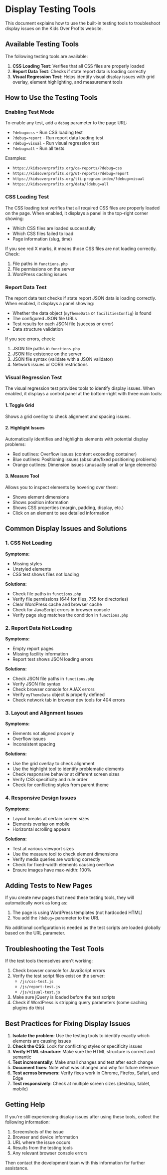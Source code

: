 # Display Testing Tools

This document explains how to use the built-in testing tools to troubleshoot display issues on the Kids Over Profits website.

## Available Testing Tools

The following testing tools are available:

1. **CSS Loading Test**: Verifies that all CSS files are properly loaded
2. **Report Data Test**: Checks if state report data is loading correctly
3. **Visual Regression Test**: Helps identify visual display issues with grid overlay, element highlighting, and measurement tools

## How to Use the Testing Tools

### Enabling Test Mode

To enable any test, add a `debug` parameter to the page URL:

- `?debug=css` - Run CSS loading test
- `?debug=report` - Run report data loading test
- `?debug=visual` - Run visual regression test
- `?debug=all` - Run all tests

Examples:
- `https://kidsoverprofits.org/ca-reports/?debug=css`
- `https://kidsoverprofits.org/ut-reports/?debug=report`
- `https://kidsoverprofits.org/tti-program-index/?debug=visual`
- `https://kidsoverprofits.org/data/?debug=all`

### CSS Loading Test

The CSS loading test verifies that all required CSS files are properly loaded on the page. When enabled, it displays a panel in the top-right corner showing:

- Which CSS files are loaded successfully
- Which CSS files failed to load
- Page information (slug, time)

If you see red X marks, it means those CSS files are not loading correctly. Check:
1. File paths in `functions.php`
2. File permissions on the server
3. WordPress caching issues

### Report Data Test

The report data test checks if state report JSON data is loading correctly. When enabled, it displays a panel showing:

- Whether the data object (`myThemeData` or `facilitiesConfig`) is found
- The configured JSON file URLs
- Test results for each JSON file (success or error)
- Data structure validation

If you see errors, check:
1. JSON file paths in `functions.php`
2. JSON file existence on the server
3. JSON file syntax (validate with a JSON validator)
4. Network issues or CORS restrictions

### Visual Regression Test

The visual regression test provides tools to identify display issues. When enabled, it displays a control panel at the bottom-right with three main tools:

#### 1. Toggle Grid
Shows a grid overlay to check alignment and spacing issues.

#### 2. Highlight Issues
Automatically identifies and highlights elements with potential display problems:
- Red outlines: Overflow issues (content exceeding container)
- Blue outlines: Positioning issues (absolute/fixed positioning problems)
- Orange outlines: Dimension issues (unusually small or large elements)

#### 3. Measure Tool
Allows you to inspect elements by hovering over them:
- Shows element dimensions
- Shows position information
- Shows CSS properties (margin, padding, display, etc.)
- Click on an element to see detailed information

## Common Display Issues and Solutions

### 1. CSS Not Loading

**Symptoms:**
- Missing styles
- Unstyled elements
- CSS test shows files not loading

**Solutions:**
- Check file paths in `functions.php`
- Verify file permissions (644 for files, 755 for directories)
- Clear WordPress cache and browser cache
- Check for JavaScript errors in browser console
- Verify page slug matches the condition in `functions.php`

### 2. Report Data Not Loading

**Symptoms:**
- Empty report pages
- Missing facility information
- Report test shows JSON loading errors

**Solutions:**
- Check JSON file paths in `functions.php`
- Verify JSON file syntax
- Check browser console for AJAX errors
- Verify `myThemeData` object is properly defined
- Check network tab in browser dev tools for 404 errors

### 3. Layout and Alignment Issues

**Symptoms:**
- Elements not aligned properly
- Overflow issues
- Inconsistent spacing

**Solutions:**
- Use the grid overlay to check alignment
- Use the highlight tool to identify problematic elements
- Check responsive behavior at different screen sizes
- Verify CSS specificity and rule order
- Check for conflicting styles from parent theme

### 4. Responsive Design Issues

**Symptoms:**
- Layout breaks at certain screen sizes
- Elements overlap on mobile
- Horizontal scrolling appears

**Solutions:**
- Test at various viewport sizes
- Use the measure tool to check element dimensions
- Verify media queries are working correctly
- Check for fixed-width elements causing overflow
- Ensure images have max-width: 100%

## Adding Tests to New Pages

If you create new pages that need these testing tools, they will automatically work as long as:

1. The page is using WordPress templates (not hardcoded HTML)
2. You add the `?debug=` parameter to the URL

No additional configuration is needed as the test scripts are loaded globally based on the URL parameter.

## Troubleshooting the Test Tools

If the test tools themselves aren't working:

1. Check browser console for JavaScript errors
2. Verify the test script files exist on the server:
   - `/js/css-test.js`
   - `/js/report-test.js`
   - `/js/visual-test.js`
3. Make sure jQuery is loaded before the test scripts
4. Check if WordPress is stripping query parameters (some caching plugins do this)

## Best Practices for Fixing Display Issues

1. **Isolate the problem**: Use the testing tools to identify exactly which elements are causing issues
2. **Check the CSS**: Look for conflicting styles or specificity issues
3. **Verify HTML structure**: Make sure the HTML structure is correct and semantic
4. **Test incrementally**: Make small changes and test after each change
5. **Document fixes**: Note what was changed and why for future reference
6. **Test across browsers**: Verify fixes work in Chrome, Firefox, Safari, and Edge
7. **Test responsively**: Check at multiple screen sizes (desktop, tablet, mobile)

## Getting Help

If you're still experiencing display issues after using these tools, collect the following information:

1. Screenshots of the issue
2. Browser and device information
3. URL where the issue occurs
4. Results from the testing tools
5. Any relevant browser console errors

Then contact the development team with this information for further assistance.